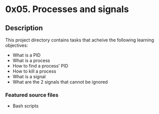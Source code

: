 # 0x05. Processes and signals
## Description
This project directory contains tasks that acheive the following learning objectives:

* What is a PID
* What is a process
* How to find a process’ PID
* How to kill a process
* What is a signal
* What are the 2 signals that cannot be ignored

### Featured source files
* Bash scripts

